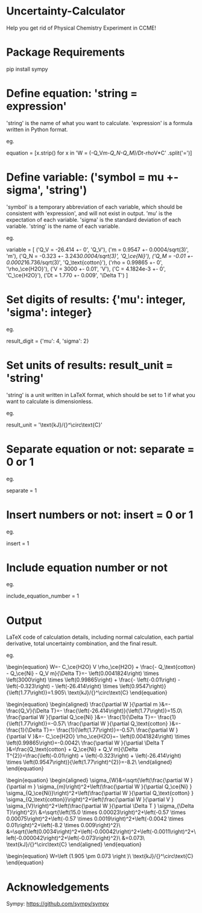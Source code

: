 # Uncertainty-Calculator

Help you get rid of Physical Chemistry Experiment in CCME!


# Package Requirements

pip install sympy


# Define equation: 'string = expression'

'string' is the name of what you want to calculate.
'expression' is a formula written in Python format.

eg.

equation = [x.strip() for x in
            'W = (-Q_V*m-Q_N-Q_M)/Dt-rho*V*C'
            .split('=')]


# Define variable: ('symbol = mu +- sigma', 'string')

'symbol' is a temporary abbreviation of each variable, which should be consistent with 'expression', and will not exist in output.
'mu' is the expectation of each variable.
'sigma' is the standard deviation of each variable.
'string' is the name of each variable.

eg.

variable = [
    ('Q_V = -26.414 +- 0', 'Q_V'),
    ('m = 0.9547 +- 0.0004/sqrt(3)', 'm'),
    ('Q_N = -0.323 +- 3.243*0.0004/sqrt(3)', 'Q_\\ce{Ni}'),
    ('Q_M = -0.01 +- 0.0002*16.736/sqrt(3)', 'Q_\\text{cotton}'),
    ('rho = 0.99865 +- 0', '\\rho_\\ce{H2O}'),
    ('V = 3000 +- 0.01', 'V'),
    ('C = 4.1824e-3 +- 0', 'C_\\ce{H2O}'),
    ('Dt = 1.770 +- 0.009', '\\Delta T')
]


# Set digits of results: {'mu': integer, 'sigma': integer}

eg.

result_digit = {'mu': 4,
                'sigma': 2}


# Set units of results: result_unit = 'string'

'string' is a unit written in LaTeX format, which should be set to 1 if what you want to calculate is dimensionless.

eg.

result_unit = '\\text{kJ}/{}^\\circ\\text{C}'


# Separate equation or not: separate = 0 or 1

eg.

separate = 1


# Insert numbers or not: insert = 0 or 1

eg.

insert = 1


# Include equation number or not

eg.

include_equation_number = 1


# Output

LaTeX code of calculation details, including normal calculation, each partial derivative, total uncertainty combination, and the final result.

eg.

\begin{equation}
W=- C_\ce{H2O} V \rho_\ce{H2O} + \frac{- Q_\text{cotton} - Q_\ce{Ni} - Q_V m}{\Delta T}=- \left(0.0041824\right) \times \left(3000\right) \times \left(0.99865\right) + \frac{- \left(-0.01\right) - \left(-0.323\right) - \left(-26.414\right) \times \left(0.9547\right)}{\left(1.77\right)}=1.905\ \text{kJ}/{}^\circ\text{C}
\end{equation}

\begin{equation}
\begin{aligned}
\frac{\partial W }{\partial m }&=- \frac{Q_V}{\Delta T}=- \frac{\left(-26.414\right)}{\left(1.77\right)}=15.0\\
\frac{\partial W }{\partial Q_\ce{Ni} }&=- \frac{1}{\Delta T}=- \frac{1}{\left(1.77\right)}=-0.57\\
\frac{\partial W }{\partial Q_\text{cotton} }&=- \frac{1}{\Delta T}=- \frac{1}{\left(1.77\right)}=-0.57\\
\frac{\partial W }{\partial V }&=- C_\ce{H2O} \rho_\ce{H2O}=- \left(0.0041824\right) \times \left(0.99865\right)=-0.0042\\
\frac{\partial W }{\partial \Delta T }&=\frac{Q_\text{cotton} + Q_\ce{Ni} + Q_V m}{\Delta T^{2}}=\frac{\left(-0.01\right) + \left(-0.323\right) + \left(-26.414\right) \times \left(0.9547\right)}{\left(1.77\right)^{2}}=-8.2\\
\end{aligned}
\end{equation}

\begin{equation}
\begin{aligned}
\sigma_{W}&=\sqrt{\left(\frac{\partial W }{\partial m } \sigma_{m}\right)^2+\left(\frac{\partial W }{\partial Q_\ce{Ni} } \sigma_{Q_\ce{Ni}}\right)^2+\left(\frac{\partial W }{\partial Q_\text{cotton} } \sigma_{Q_\text{cotton}}\right)^2+\left(\frac{\partial W }{\partial V } \sigma_{V}\right)^2+\left(\frac{\partial W }{\partial \Delta T } \sigma_{\Delta T}\right)^2}\\
&=\sqrt{\left(15.0 \times 0.00023\right)^2+\left(-0.57 \times 0.00075\right)^2+\left(-0.57 \times 0.0019\right)^2+\left(-0.0042 \times 0.01\right)^2+\left(-8.2 \times 0.009\right)^2}\\
&=\sqrt{\left(0.0034\right)^2+\left(-0.00042\right)^2+\left(-0.0011\right)^2+\left(-0.000042\right)^2+\left(-0.073\right)^2}\\
&=0.073\ \text{kJ}/{}^\circ\text{C}
\end{aligned}
\end{equation}

\begin{equation}
W=\left (1.905 \pm 0.073 \right )\ \text{kJ}/{}^\circ\text{C}
\end{equation}



# Acknowledgements
Sympy: https://github.com/sympy/sympy
